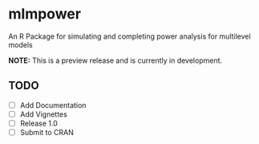 # mlmpower
An R Package for simulating and completing  power analysis for multilevel models

**NOTE:** This is a preview release and is currently in development.

## TODO
- [ ] Add Documentation
- [ ] Add Vignettes
- [ ] Release 1.0
- [ ] Submit to CRAN
